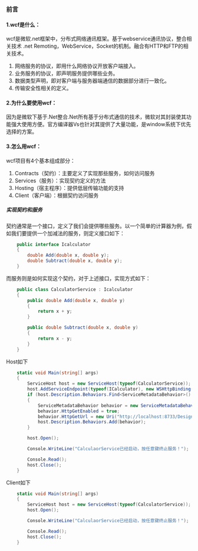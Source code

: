 ### 前言

#### 1.wcf是什么：
wcf是微软.net框架中，分布式网络通讯框架。基于webservice通讯协议，整合相关技术 .net Remoting，WebService，Socket的机制。融合有HTTP和FTP的相关技术。
1. 网络服务的协议，即用什么网络协议开放客户端接入。
2. 业务服务的协议，即声明服务提供哪些业务。
3. 数据类型声明，即对客户端与服务器端通信的数据部分进行一致化。
4. 传输安全性相关的定义。

#### 2.为什么要使用wcf：
因为是微软下基于.Net整合.Net所有基于分布式通信的技术，微软对其封装使其功能强大使用方便。官方编译器Vs也针对其提供了大量功能，是window系统下优先选择的方案。

#### 3.怎么用wcf：
wcf项目有4个基本组成部分：
1. Contracts（契约）：主要定义了实现那些服务，如何访问服务
2. Services（服务）：实现契约定义的方法
3. Hosting（宿主程序）：提供低层传输功能的支持
4. Client（客户端）：根据契约访问服务

##### 实现契约和服务

契约通常是一个接口，定义了我们会提供哪些服务。以一个简单的计算器为例，假如我们要提供一个加减法的服务，则定义接口如下：

```C#
    public interface Icalculator
    {
        double Add(double x, double y);
        double Subtract(double x, double y);
    }

```

而服务则是如何实现这个契约，对于上述接口，实现方式如下：

```C#
    public class CalculatorService : Icalculator
    {
        public double Add(double x, double y)
        {
            return x + y;
        }

        public double Subtract(double x, double y)
        {
            return x - y;
        }
    }
```

Host如下
```C#
    static void Main(string[] args)
    {
        ServiceHost host = new ServiceHost(typeof(CalculatorService));
        host.AddServiceEndpoint(typeof(ICalculator), new WSHttpBinding(), "http://localhost:8733/Design_Time_Addresses/WcfService/CalculatorService/");
        if (host.Description.Behaviors.Find<ServiceMetadataBehavior>() == null)
        {
            ServiceMetadataBehavior behavior = new ServiceMetadataBehavior();
            behavior.HttpGetEnabled = true;
            behavior.HttpGetUrl = new Uri("http://localhost:8733/Design_Time_Addresses/WcfService/CalculatorService/wsdl");
            host.Description.Behaviors.Add(behavior);
        }

        host.Open();

        Console.WriteLine("CalculaorService已经启动，按任意键终止服务！");

        Console.Read();
        host.Close();
    }
```

Client如下
```C#
    static void Main(string[] args)
    {
        ServiceHost host = new ServiceHost(typeof(CalculatorService));
        host.Open();

        Console.WriteLine("CalculaorService已经启动，按任意键终止服务！");

        Console.Read();
        host.Close();
    }
```
